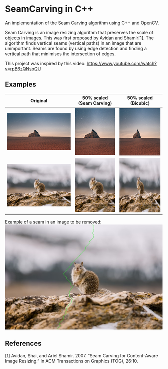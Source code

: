 # SeamCarving in C++

An implementation of the Seam Carving algorithm using C++ and OpenCV.

Seam Carving is an image resizing algorithm that preserves the scale of objects in images. This was first proposed by Avidan and Shamir[1].
The algorithm finds vertical seams (vertical paths) in an image that are unimportant.
Seams are found by using edge detection and finding a vertical path that minimises the intersection of edges.

This project was inspired by this video: https://www.youtube.com/watch?v=rpB6zQNsbQU

## Examples
| Original | 50% scaled (Seam Carving) | 50% scaled (Bicubic)
| ------------- | ------------- | ------------- |
| ![space](SeamCarving/images/space.jpg)  | ![space50](SeamCarving/images/space50.jpg)  | ![space50bicubic](SeamCarving/images/space50bicubic.jpg)
| ![squirrel](SeamCarving/images/squirrel.jpg)  | ![squirrel50](SeamCarving/images/squirrel50.jpg)  | ![squirrel50bicubic](SeamCarving/images/squirrel50bicubic.jpg)

Example of a seam in an image to be removed:\
![squirrel](SeamCarving/images/squirrelSeam.jpg)

## References
[1] Avidan, Shai, and Ariel Shamir. 2007. “Seam Carving for Content-Aware Image Resizing.” In ACM Transactions on Graphics (TOG), 26:10.
